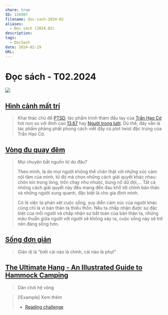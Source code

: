 ```yaml
---
share: true
ID: 126987
filename: doc-sach-2024-02
aliases:
  - Đọc sách (2024.02)
description: 
tags:
  - DocSach
date: 2024-02-29
URL: 
---
```

# Đọc sách - T02.2024

![](https://i.imgur.com/f7S2RhN.png)

## [Hình cảnh mất trí](./hinh-canh-mat-tri.md)

> Khai thác chủ đề [PTSD](./PTSD.md), tác phẩm trinh thám đầu tay của [Trần Hạo Cơ](../../Chan%20Ho%20kei.md) hơi non so với đỉnh cao [13.67](../../13.67.md) hay [Người trong lưới](../../Ng%C6%B0%E1%BB%9Di%20Trong%20L%C6%B0%E1%BB%9Bi.md). Dù thế, đây vẫn là tác phẩm phảng phất phong cách viết đầy cú plot twist đặc trưng của Trần Hạo Cơ.

## [Vòng đu quay đêm](./vong-du-quay-dem.md)

> Mọi chuyện bắt nguồn từ do đâu?
> 
> Theo mình, là do mọi người không thể chân thật với những xúc cảm nội tâm của mình, từ đó mà chọn những cách giải quyết khác nhau: chôn kín trong lòng, trốn chạy nhu nhược, bùng nổ dữ dội,... Tất cả những cách giải quyết này đều mang đến đau khổ tới chính bản thân và những người xung quanh, đặc biệt là cho gia đình mình.
> 
> Có lẽ việc ta phán xét cuộc sống, suy diễn cảm xúc của người khác cũng chỉ là vì bản thân ta thiếu thốn. Nếu ta chấp nhận được sự đặc biệt của mỗi người và chấp nhận sự bất toàn của bản thân ta, những mâu thuẫn giữa người với người sẽ không xảy ra, cuộc sống này sẽ trở nên đáng sống hơn.

## [Sống đơn giản](./song-don-gian.md)

> Giản dị là "biết cái nào là chính, cái nào là phụ!"

## [The Ultimate Hang - An Illustrated Guide to Hammock Camping](./the-ultimate-hang.md) 

> Dân chơi hệ võng

> [!Example] Xem thêm
> - [Reading challenge](./reading-challenge.md)